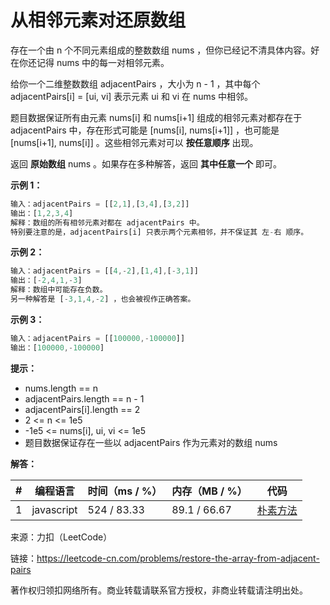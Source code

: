 # 从相邻元素对还原数组

存在一个由 n 个不同元素组成的整数数组 nums ，但你已经记不清具体内容。好在你还记得 nums 中的每一对相邻元素。

给你一个二维整数数组 adjacentPairs ，大小为 n - 1 ，其中每个 adjacentPairs[i] = [ui, vi] 表示元素 ui 和 vi 在 nums 中相邻。

题目数据保证所有由元素 nums[i] 和 nums[i+1] 组成的相邻元素对都存在于 adjacentPairs 中，存在形式可能是 [nums[i], nums[i+1]] ，也可能是 [nums[i+1], nums[i]] 。这些相邻元素对可以 **按任意顺序** 出现。

返回 **原始数组** nums 。如果存在多种解答，返回 **其中任意一个** 即可。

**示例 1：**

``` javascript
输入：adjacentPairs = [[2,1],[3,4],[3,2]]
输出：[1,2,3,4]
解释：数组的所有相邻元素对都在 adjacentPairs 中。
特别要注意的是，adjacentPairs[i] 只表示两个元素相邻，并不保证其 左-右 顺序。
```

**示例 2：**

``` javascript
输入：adjacentPairs = [[4,-2],[1,4],[-3,1]]
输出：[-2,4,1,-3]
解释：数组中可能存在负数。
另一种解答是 [-3,1,4,-2] ，也会被视作正确答案。
```

**示例 3：**

``` javascript
输入：adjacentPairs = [[100000,-100000]]
输出：[100000,-100000]
```

**提示：**

- nums.length == n
- adjacentPairs.length == n - 1
- adjacentPairs[i].length == 2
- 2 <= n <= 1e5
- -1e5 <= nums[i], ui, vi <= 1e5
- 题目数据保证存在一些以 adjacentPairs 作为元素对的数组 nums

**解答：**

**#**|**编程语言**|**时间（ms / %）**|**内存（MB / %）**|**代码**
--|--|--|--|--
1|javascript|524 / 83.33|89.1 / 66.67|[朴素方法](./javascript/ac_v1.js)

来源：力扣（LeetCode）

链接：https://leetcode-cn.com/problems/restore-the-array-from-adjacent-pairs

著作权归领扣网络所有。商业转载请联系官方授权，非商业转载请注明出处。
